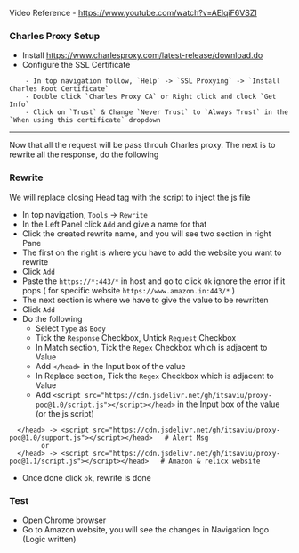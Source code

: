 Video Reference - https://www.youtube.com/watch?v=AElqiF6VSZI

### Charles Proxy Setup
* Install https://www.charlesproxy.com/latest-release/download.do
* Configure the SSL Certificate
```
    - In top navigation follow, `Help` -> `SSL Proxying` -> `Install Charles Root Certificate`
    - Double click `Charles Proxy CA` or Right click and clock `Get Info`
    - Click on `Trust` & Change `Never Trust` to `Always Trust` in the `When using this certificate` dropdown
```
---

Now that all the request will be pass throuh Charles proxy. The next is to rewrite all the response,  do the following

### Rewrite
We will replace closing Head tag with the script to inject the js file

- In top navigation, `Tools` -> `Rewrite`
- In the Left Panel click `Add` and give a name for that
- Click the created rewrite name, and you will see two section in right Pane
- The first on the right is where you have to add the website you want to rewrite
- Click `Add`
- Paste the  `https://*:443/*` in host and go to click `Ok` ignore the error if it pops  ( for specific website `https://www.amazon.in:443/*` )
- The next section is where we have to give the value to be rewritten
- Click `Add`
- Do the following
    - Select `Type` as `Body`
    - Tick the `Response` Checkbox, Untick `Request` Checkbox
    - In Match section, Tick the `Regex` Checkbox which is adjacent to Value
    - Add `</head>` in the Input box of the value
    - In Replace section, Tick the `Regex` Checkbox which is adjacent to Value
    - Add `<script src="https://cdn.jsdelivr.net/gh/itsaviu/proxy-poc@1.0/script.js"></script></head>` in the Input box of the value (or the js script)
```
  </head> -> <script src="https://cdn.jsdelivr.net/gh/itsaviu/proxy-poc@1.0/support.js"></script></head>   # Alert Msg
        or
  </head> -> <script src="https://cdn.jsdelivr.net/gh/itsaviu/proxy-poc@1.1/script.js"></script></head>   # Amazon & relicx website
```
- Once done click `ok`, rewrite is done


### Test
- Open Chrome browser
- Go to Amazon website, you will see the changes in Navigation logo (Logic written)